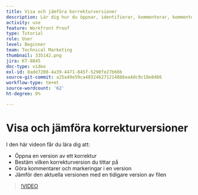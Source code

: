 ```yaml
---
title: Visa och jämföra korrekturversioner
description: Lär dig hur du öppnar, identifierar, kommenterar, kommenterar och jämför korrekturversioner i [!DNL  Workfront].
activity: use
feature: Workfront Proof
type: Tutorial
role: User
level: Beginner
team: Technical Marketing
thumbnail: 335142.png
jira: KT-8845
doc-type: video
exl-id: 8ade7208-4a39-4471-845f-5290fe27b66b
source-git-commit: a25a49e59ca483246271214886ea4dc9c10e8d66
workflow-type: tm+mt
source-wordcount: '62'
ht-degree: 0%

---
```


# Visa och jämföra korrekturversioner

I den här videon får du lära dig att:

* Öppna en version av ett korrektur
* Bestäm vilken korrekturversion du tittar på
* Göra kommentarer och markeringar i en version
* Jämför den aktuella versionen med en tidigare version av filen

>[!VIDEO](https://video.tv.adobe.com/v/335142/?quality=12&learn=on)

<!--
## Learn more
* Compare proofs
-->
